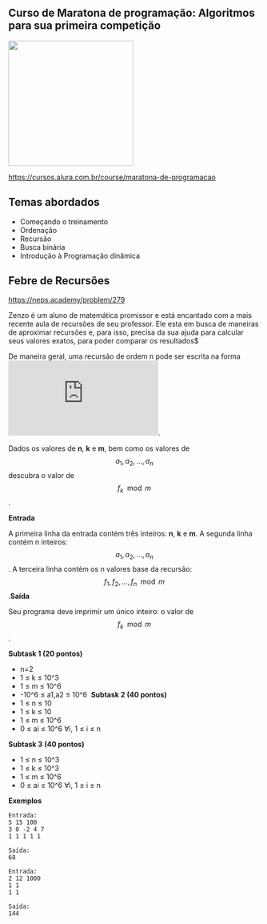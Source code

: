 Curso de Maratona de programação: Algoritmos para sua primeira competição
---------
<img src="https://www.alura.com.br/assets/api/cursos/maratona-de-programacao.svg" data-canonical-src="https://www.alura.com.br/assets/api/cursos/maratona-de-programacao.svg" width="250" height="250" />

https://cursos.alura.com.br/course/maratona-de-programacao

## Temas abordados
* Começando o treinamento
* Ordenação
* Recursão
* Busca binária
* Introdução à Programação dinâmica


## Febre de Recursões

https://neps.academy/problem/279

Zenzo é um aluno de matemática promissor e está encantado com a mais recente aula de recursões de seu professor. Ele esta em busca de maneiras de aproximar recursões e, para isso, precisa da sua ajuda para calcular seus valores exatos, para poder comparar os resultados$

De maneira geral, uma recursão de ordem n pode ser escrita na forma ![equation](https://latex.codecogs.com/gif.latex?f_k%3D%5Csum_%7Bi%3D1%7D%5E%7Bn%7D%20a_i%20.%20f_k_-_i).

Dados os valores de **n**, **k** e **m**, bem como os valores de $$a_1,a_2,\dots,a_n$$ descubra o valor de $$f_k \mod m$$.
​

**Entrada**

A primeira linha da entrada contém três inteiros: **n**, **k** e **m**. A segunda linha contém n inteiros: $$a_1,a_2,\dots,a_n$$.
A terceira linha contém os n valores base da recursão: $$f_1, f_2, \dots, f_n \mod m$$.
​
**Saída**

Seu programa deve imprimir um único inteiro: o valor de $$f_k \mod m$$.

**Subtask 1 (20 pontos)**
* n=2
* 1 ≤ k ≤ 10^3
* 1 ≤ m ≤ 10^6
* -10^6 ≤ a1,a2 ≤ 10^6
​​
**Subtask 2 (40 pontos)**
* 1 ≤ n ≤ 10
* 1 ≤ k ≤ 10
* 1 ≤ m ≤ 10^6
* 0 ≤ ai ≤ 10^6	∀i, 1 ≤ i ≤ n

​​**Subtask 3 (40 pontos)**
* 1 ≤ n ≤ 10^3
* 1 ≤ k ≤ 10^3
* 1 ≤ m ≤ 10^6
* 0 ≤ ai ≤ 10^6 ∀i, 1 ≤ i ≤ n

**Exemplos**
```
Entrada:
5 15 100
3 0 -2 4 7
1 1 1 1 1

Saída:
68

Entrada:
2 12 1000
1 1
1 1

Saída:
144
```
